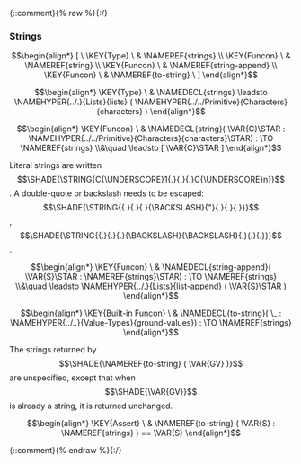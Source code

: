 {::comment}{% raw %}{:/}

### Strings
               


$$\begin{align*}
  [ \
  \KEY{Type} \ & \NAMEREF{strings} \\
  \KEY{Funcon} \ & \NAMEREF{string} \\
  \KEY{Funcon} \ & \NAMEREF{string-append} \\
  \KEY{Funcon} \ & \NAMEREF{to-string}
  \ ]
\end{align*}$$

$$\begin{align*}
  \KEY{Type} \ 
  & \NAMEDECL{strings}  
    \leadsto \NAMEHYPER{../.}{Lists}{lists}
               (  \NAMEHYPER{../../Primitive}{Characters}{characters} )
\end{align*}$$

$$\begin{align*}
  \KEY{Funcon} \
  & \NAMEDECL{string}(
                       \VAR{C}\STAR : \NAMEHYPER{../../Primitive}{Characters}{characters}\STAR) 
    :  \TO \NAMEREF{strings} \\&\quad
    \leadsto [  \VAR{C}\STAR ]
\end{align*}$$


  Literal strings are written $$\SHADE{\STRING{C{\UNDERSCORE}1{.}{.}{.}C{\UNDERSCORE}n}}$$.
  A double-quote or backslash needs to be escaped: $$\SHADE{\STRING{{.}{.}{.}{\BACKSLASH}{"}{.}{.}{.}}}$$, $$\SHADE{\STRING{{.}{.}{.}{\BACKSLASH}{\BACKSLASH}{.}{.}{.}}}$$.


$$\begin{align*}
  \KEY{Funcon} \
  & \NAMEDECL{string-append}(
                       \VAR{S}\STAR : \NAMEREF{strings}\STAR) 
    :  \TO \NAMEREF{strings} \\&\quad
    \leadsto \NAMEHYPER{../.}{Lists}{list-append}
               (  \VAR{S}\STAR )
\end{align*}$$

$$\begin{align*}
  \KEY{Built-in Funcon} \
  & \NAMEDECL{to-string}(
                       \_ : \NAMEHYPER{../..}{Value-Types}{ground-values}) 
    :  \TO \NAMEREF{strings} 
\end{align*}$$


  The strings returned by $$\SHADE{\NAMEREF{to-string}
           (  \VAR{GV} )}$$ are unspecified, except that when
  $$\SHADE{\VAR{GV}}$$ is already a string, it is returned unchanged.


$$\begin{align*}
  \KEY{Assert} \
  & \NAMEREF{to-string}
      (  \VAR{S} : \NAMEREF{strings} ) 
    == \VAR{S}
\end{align*}$$


[Funcons-beta]: /CBS-beta/math/Funcons-beta
  "FUNCONS-BETA"
[Unstable-Funcons-beta]: /CBS-beta/math/Unstable-Funcons-beta
  "UNSTABLE-FUNCONS-BETA"
[Languages-beta]: /CBS-beta/math/Languages-beta
  "LANGUAGES-BETA"
[Unstable-Languages-beta]: /CBS-beta/math/Unstable-Languages-beta
  "UNSTABLE-LANGUAGES-BETA"
[CBS-beta]: /CBS-beta
  "CBS-BETA"
[Strings.cbs]: https://github.com/plancomps/CBS-beta/blob/master/Funcons-beta/Values/Composite/Strings/Strings.cbs
  "CBS SOURCE FILE ON GITHUB"
[PLAIN]: /CBS-beta/docs/Funcons-beta/Values/Composite/Strings
  "CBS SOURCE WEB PAGE"
 [PRETTY]: /CBS-beta/math/Funcons-beta/Values/Composite/Strings
  "CBS-KATEX WEB PAGE"
[PDF]: /CBS-beta/math/Funcons-beta/Values/Composite/Strings/Strings.pdf
  "CBS-LATEX PDF FILE"
[PLanCompS Project]: https://plancomps.github.io
  "PROGRAMMING LANGUAGE COMPONENTS AND SPECIFICATIONS PROJECT HOME PAGE"
{::comment}{% endraw %}{:/}
